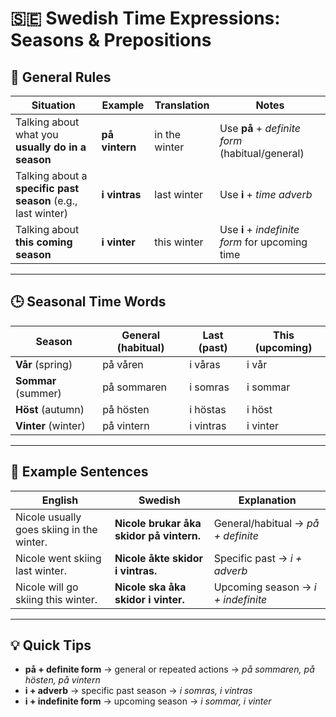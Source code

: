 # 🇸🇪 Swedish Time Expressions: Seasons & Prepositions

## 🧭 General Rules

| Situation | Example | Translation | Notes |
|------------|----------|-------------|--------|
| Talking about what you **usually do in a season** | **på vintern** | in the winter | Use **på** + *definite form* (habitual/general) |
| Talking about a **specific past season** (e.g., last winter) | **i vintras** | last winter | Use **i** + *time adverb* |
| Talking about **this coming season** | **i vinter** | this winter | Use **i** + *indefinite form* for upcoming time |

---

## 🕒 Seasonal Time Words

| Season | General (habitual) | Last (past) | This (upcoming) |
|---------|--------------------|--------------|------------------|
| **Vår** (spring) | på våren | i våras | i vår |
| **Sommar** (summer) | på sommaren | i somras | i sommar |
| **Höst** (autumn) | på hösten | i höstas | i höst |
| **Vinter** (winter) | på vintern | i vintras | i vinter |

---

## 🧩 Example Sentences

| English | Swedish | Explanation |
|----------|----------|-------------|
| Nicole usually goes skiing in the winter. | **Nicole brukar åka skidor på vintern.** | General/habitual → *på + definite* |
| Nicole went skiing last winter. | **Nicole åkte skidor i vintras.** | Specific past → *i + adverb* |
| Nicole will go skiing this winter. | **Nicole ska åka skidor i vinter.** | Upcoming season → *i + indefinite* |

---

## 💡 Quick Tips

- **på + definite form** → general or repeated actions
  → *på sommaren, på hösten, på vintern*
- **i + adverb** → specific past season
  → *i somras, i vintras*
- **i + indefinite form** → upcoming season
  → *i sommar, i vinter*
